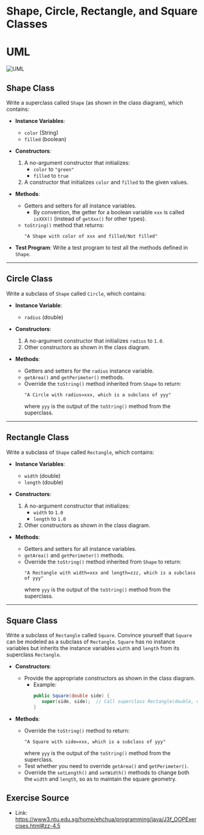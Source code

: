 # Shape, Circle, Rectangle, and Square Classes

# UML
![UML](https://www3.ntu.edu.sg/home/ehchua/programming/java/images/ClassShapeCircleRectangleSquareJava.png)

## Shape Class

Write a superclass called `Shape` (as shown in the class diagram), which contains:

- **Instance Variables**:
  - `color` (String)
  - `filled` (boolean)

- **Constructors**:
  1. A no-argument constructor that initializes:
     - `color` to `"green"`
     - `filled` to `true`
  2. A constructor that initializes `color` and `filled` to the given values.

- **Methods**:
  - Getters and setters for all instance variables.
    - By convention, the getter for a boolean variable `xxx` is called `isXXX()` (instead of `getXxx()` for other types).
  - `toString()` method that returns:
    ```
    "A Shape with color of xxx and filled/Not filled"
    ```

- **Test Program**:
  Write a test program to test all the methods defined in `Shape`.

---

## Circle Class

Write a subclass of `Shape` called `Circle`, which contains:

- **Instance Variable**:
  - `radius` (double)

- **Constructors**:
  1. A no-argument constructor that initializes `radius` to `1.0`.
  2. Other constructors as shown in the class diagram.

- **Methods**:
  - Getters and setters for the `radius` instance variable.
  - `getArea()` and `getPerimeter()` methods.
  - Override the `toString()` method inherited from `Shape` to return:
    ```
    "A Circle with radius=xxx, which is a subclass of yyy"
    ```
    where `yyy` is the output of the `toString()` method from the superclass.

---

## Rectangle Class

Write a subclass of `Shape` called `Rectangle`, which contains:

- **Instance Variables**:
  - `width` (double)
  - `length` (double)

- **Constructors**:
  1. A no-argument constructor that initializes:
     - `width` to `1.0`
     - `length` to `1.0`
  2. Other constructors as shown in the class diagram.

- **Methods**:
  - Getters and setters for all instance variables.
  - `getArea()` and `getPerimeter()` methods.
  - Override the `toString()` method inherited from `Shape` to return:
    ```
    "A Rectangle with width=xxx and length=zzz, which is a subclass of yyy"
    ```
    where `yyy` is the output of the `toString()` method from the superclass.

---

## Square Class

Write a subclass of `Rectangle` called `Square`. Convince yourself that `Square` can be modeled as a subclass of `Rectangle`. `Square` has no instance variables but inherits the instance variables `width` and `length` from its superclass `Rectangle`.

- **Constructors**:
  - Provide the appropriate constructors as shown in the class diagram.
    - Example:
      ```java
      public Square(double side) {
         super(side, side);  // Call superclass Rectangle(double, double)
      }
      ```

- **Methods**:
  - Override the `toString()` method to return:
    ```
    "A Square with side=xxx, which is a subclass of yyy"
    ```
    where `yyy` is the output of the `toString()` method from the superclass.
  - Test whether you need to override `getArea()` and `getPerimeter()`.
  - Override the `setLength()` and `setWidth()` methods to change both the `width` and `length`, so as to maintain the square geometry.

## Exercise Source
- Link: https://www3.ntu.edu.sg/home/ehchua/programming/java/J3f_OOPExercises.html#zz-4.5
